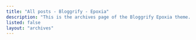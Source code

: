 ```yaml
---
title: "All posts - Bloggrify - Epoxia"
description: "This is the archives page of the Bloggrify Epoxia theme. You can find all the posts here."
listed: false
layout: "archives"
---
```

